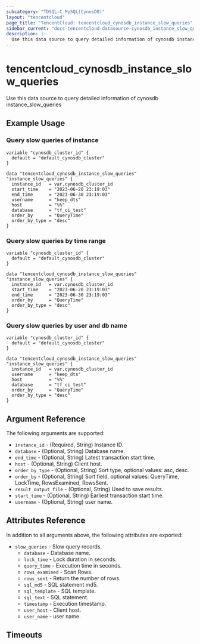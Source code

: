 ```yaml
---
subcategory: "TDSQL-C MySQL(CynosDB)"
layout: "tencentcloud"
page_title: "TencentCloud: tencentcloud_cynosdb_instance_slow_queries"
sidebar_current: "docs-tencentcloud-datasource-cynosdb_instance_slow_queries"
description: |-
  Use this data source to query detailed information of cynosdb instance_slow_queries
---
```


# tencentcloud_cynosdb_instance_slow_queries

Use this data source to query detailed information of cynosdb instance_slow_queries

## Example Usage

### Query slow queries of instance

```hcl
variable "cynosdb_cluster_id" {
  default = "default_cynosdb_cluster"
}

data "tencentcloud_cynosdb_instance_slow_queries" "instance_slow_queries" {
  instance_id   = var.cynosdb_cluster_id
  start_time    = "2023-06-20 23:19:03"
  end_time      = "2023-06-30 23:19:03"
  username      = "keep_dts"
  host          = "%%"
  database      = "tf_ci_test"
  order_by      = "QueryTime"
  order_by_type = "desc"
}
```

### Query slow queries by time range

```hcl
variable "cynosdb_cluster_id" {
  default = "default_cynosdb_cluster"
}

data "tencentcloud_cynosdb_instance_slow_queries" "instance_slow_queries" {
  instance_id   = var.cynosdb_cluster_id
  start_time    = "2023-06-20 23:19:03"
  end_time      = "2023-06-30 23:19:03"
  order_by      = "QueryTime"
  order_by_type = "desc"
}
```

### Query slow queries by user and db name

```hcl
variable "cynosdb_cluster_id" {
  default = "default_cynosdb_cluster"
}

data "tencentcloud_cynosdb_instance_slow_queries" "instance_slow_queries" {
  instance_id   = var.cynosdb_cluster_id
  username      = "keep_dts"
  host          = "%%"
  database      = "tf_ci_test"
  order_by      = "QueryTime"
  order_by_type = "desc"
}
```

## Argument Reference

The following arguments are supported:

* `instance_id` - (Required, String) Instance ID.
* `database` - (Optional, String) Database name.
* `end_time` - (Optional, String) Latest transaction start time.
* `host` - (Optional, String) Client host.
* `order_by_type` - (Optional, String) Sort type, optional values: asc, desc.
* `order_by` - (Optional, String) Sort field, optional values: QueryTime, LockTime, RowsExamined, RowsSent.
* `result_output_file` - (Optional, String) Used to save results.
* `start_time` - (Optional, String) Earliest transaction start time.
* `username` - (Optional, String) user name.

## Attributes Reference

In addition to all arguments above, the following attributes are exported:

* `slow_queries` - Slow query records.
  * `database` - Database name.
  * `lock_time` - Lock duration in seconds.
  * `query_time` - Execution time in seconds.
  * `rows_examined` - Scan Rows.
  * `rows_sent` - Return the number of rows.
  * `sql_md5` - SQL statement md5.
  * `sql_template` - SQL template.
  * `sql_text` - SQL statement.
  * `timestamp` - Execution timestamp.
  * `user_host` - Client host.
  * `user_name` - user name.


## Timeouts

<no value>


